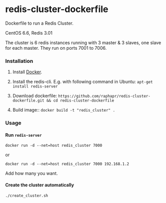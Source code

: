 # redis-cluster-dockerfile
 Dockerfile to run a Redis Cluster.
 
 CentOS 6.6, Redis 3.01
 
 The cluster is 6 redis instances running with 3 master & 3 slaves, one slave for each master. They run on ports 7001 to 7006.

### Installation

1. Install [Docker](https://www.docker.com/).

2. Install the redis-cli. E.g. with following command in Ubuntu: `apt-get install redis-server`

3. Download dockerfile: `https://github.com/raphapr/redis-cluster-dockerfile.git && cd redis-cluster-dockerfile`

4. Build image:: `docker build -t "redis_cluster" .`

### Usage

#### Run `redis-server`
    
    docker run -d --net=host redis_cluster 7000
    
or

    docker run -d --net=host redis_cluster 7000 192.168.1.2
    
Add how many you want.

#### Create the cluster automatically

    ./create_cluster.sh
